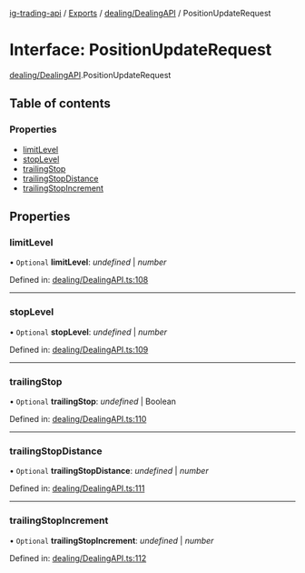 [ig-trading-api](../README.md) / [Exports](../modules.md) / [dealing/DealingAPI](../modules/dealing_dealingapi.md) / PositionUpdateRequest

# Interface: PositionUpdateRequest

[dealing/DealingAPI](../modules/dealing_dealingapi.md).PositionUpdateRequest

## Table of contents

### Properties

- [limitLevel](dealing_dealingapi.positionupdaterequest.md#limitlevel)
- [stopLevel](dealing_dealingapi.positionupdaterequest.md#stoplevel)
- [trailingStop](dealing_dealingapi.positionupdaterequest.md#trailingstop)
- [trailingStopDistance](dealing_dealingapi.positionupdaterequest.md#trailingstopdistance)
- [trailingStopIncrement](dealing_dealingapi.positionupdaterequest.md#trailingstopincrement)

## Properties

### limitLevel

• `Optional` **limitLevel**: _undefined_ \| _number_

Defined in: [dealing/DealingAPI.ts:108](https://github.com/bennycode/ig-trading-api/blob/afea174/src/dealing/DealingAPI.ts#L108)

---

### stopLevel

• `Optional` **stopLevel**: _undefined_ \| _number_

Defined in: [dealing/DealingAPI.ts:109](https://github.com/bennycode/ig-trading-api/blob/afea174/src/dealing/DealingAPI.ts#L109)

---

### trailingStop

• `Optional` **trailingStop**: _undefined_ \| Boolean

Defined in: [dealing/DealingAPI.ts:110](https://github.com/bennycode/ig-trading-api/blob/afea174/src/dealing/DealingAPI.ts#L110)

---

### trailingStopDistance

• `Optional` **trailingStopDistance**: _undefined_ \| _number_

Defined in: [dealing/DealingAPI.ts:111](https://github.com/bennycode/ig-trading-api/blob/afea174/src/dealing/DealingAPI.ts#L111)

---

### trailingStopIncrement

• `Optional` **trailingStopIncrement**: _undefined_ \| _number_

Defined in: [dealing/DealingAPI.ts:112](https://github.com/bennycode/ig-trading-api/blob/afea174/src/dealing/DealingAPI.ts#L112)
